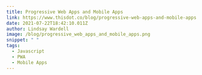 ```yaml
---
title: Progressive Web Apps and Mobile Apps
link: https://www.thisdot.co/blog/progressive-web-apps-and-mobile-apps
date: 2021-07-22T18:42:10.011Z
author: Lindsay Wardell
image: /blog/progressive_web_apps_and_mobile_apps.png
snippet: " "
tags:
  - Javascript
  - PWA
  - Mobile Apps
---
```


